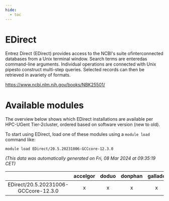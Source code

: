 ```yaml
---
hide:
  - toc
---
```


EDirect
=======


Entrez Direct (EDirect) provides access to the NCBI's suite ofinterconnected databases from a Unix terminal window. Search terms are enteredas command-line arguments. Individual operations are connected with Unix pipesto construct multi-step queries. Selected records can then be retrieved in avariety of formats.

https://www.ncbi.nlm.nih.gov/books/NBK25501/
# Available modules


The overview below shows which EDirect installations are available per HPC-UGent Tier-2cluster, ordered based on software version (new to old).

To start using EDirect, load one of these modules using a `module load` command like:

```shell
module load EDirect/20.5.20231006-GCCcore-12.3.0
```

*(This data was automatically generated on Fri, 08 Mar 2024 at 09:35:19 CET)*  

| |accelgor|doduo|donphan|gallade|joltik|skitty|
| :---: | :---: | :---: | :---: | :---: | :---: | :---: |
|EDirect/20.5.20231006-GCCcore-12.3.0|x|x|x|x|x|x|

